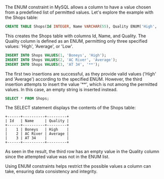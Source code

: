 The ENUM constraint in MySQL allows a column to have a value chosen from a predefined list of permitted values. Let's explore the example with the Shops table:

```sql
CREATE TABLE Shops(Id INTEGER, Name VARCHAR(55), Quality ENUM('High', 'Average', 'Low'));
```

This creates the Shops table with columns Id, Name, and Quality. The Quality column is defined as an ENUM, permitting only three specified values: 'High', 'Average', or 'Low'.

```sql
INSERT INTO Shops VALUES(1, 'Boneys', 'High');
INSERT INTO Shops VALUES(2, 'AC River', 'Average');
INSERT INTO Shops VALUES(3, 'AT 34', '**');
```

The first two insertions are successful, as they provide valid values ('High' and 'Average') according to the specified ENUM. However, the third insertion attempts to insert the value '**', which is not among the permitted values. In this case, an empty string is inserted instead.

```sql
SELECT * FROM Shops;
```

The SELECT statement displays the contents of the Shops table:

```
+------+----------+---------+
| Id   | Name     | Quality |
+------+----------+---------+
|    1 | Boneys   | High    |
|    2 | AC River | Average |
|    3 | AT 34    |         |
+------+----------+---------+
```

As seen in the result, the third row has an empty value in the Quality column since the attempted value was not in the ENUM list.

Using ENUM constraints helps restrict the possible values a column can take, ensuring data consistency and integrity.